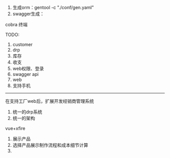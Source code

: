 1. 生成orm：gentool -c "./conf/gen.yaml"
2. swagger生成：

cobra 终端


TODO:

1. customer
2. drp
3. 库存
4. 收支
5. web权限、登录
6. swagger api
7. web
8. 支持手机

----
在支持工厂web后，扩展开发经销商管理系统
1. 统一的drp系统
2. 统一的架构




vue+xfire

1. 展示产品
2. 选择产品展示制作流程和成本细节计算
3. 